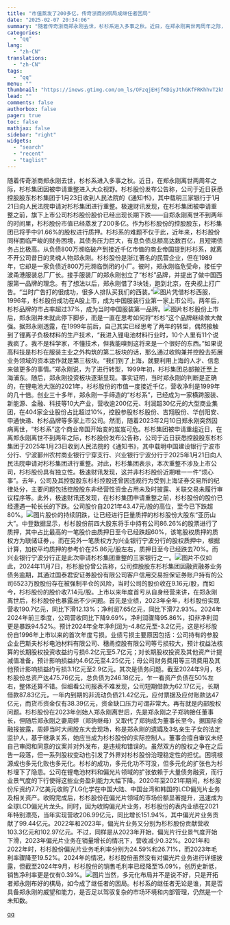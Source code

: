 ```yaml
---
title: "市值蒸发了200多亿，传奇浙商的棋局成继任者困局"
date: "2025-02-07 20:34:06"
summary: "随着传奇浙商郑永刚去世，杉杉系进入多事之秋。近日，在郑永刚离世两周年之际，杉杉集团因被申请重整进入大..."
categories:
  - "qq"
lang:
  - "zh-CN"
translations:
  - "zh-CN"
tags:
  - "qq"
menu: ""
thumbnail: "https://inews.gtimg.com/om_ls/OFzqjEHjfKDiyJthGKfFRKhhvT2kM9T4BP6hEBKxJjbRkAA_640360/0"
lead: ""
comments: false
authorbox: false
pager: true
toc: false
mathjax: false
sidebar: "right"
widgets:
  - "search"
  - "recent"
  - "taglist"
---
```


随着传奇浙商郑永刚去世，杉杉系进入多事之秋。近日，在郑永刚离世两周年之际，杉杉集团因被申请重整进入大众视野。杉杉股份发布公告称，公司于近日获悉控股股东杉杉集团于1月23日收到人民法院的《通知书》，其中载明三家银行于1月21日向人民法院申请对杉杉集团进行重整。极速财讯发现，在杉杉集团被申请重整之前，旗下上市公司杉杉股份股价已经出现长期下跌——自郑永刚离世不到两年的时间里，杉杉股份市值已经蒸发了200多亿。作为杉杉股份的控股股东，杉杉集团已将手中91.66%的股权进行质押。杉杉系的难题不仅于此，近年来，杉杉股份同样面临严峻的财务困境，其债务压力巨大，有息负债总额高达数百亿，且短期债务占比极高。从负债800万濒临破产到接近千亿市值的商业帝国提到杉杉系，就离不开公司昔日的灵魂人物郑永刚。杉杉股份是浙江著名的民营企业，但在1989年，它却是一家负债近800万元濒临倒闭的小厂。彼时，郑永刚临危受命，接任宁波甬港服装总厂厂长。接手服装厂的郑永刚创立了“杉杉”品牌，并提出了做中国西服第一品牌的理念。有了想法以后，郑永刚借了3块钱，跑到北京，在央视上打广告。“当时广告打的很成功，很多人排队买我们的西装。”![图片](https://inews.gtimg.com/news_bt/OtQ-oqLCT6UwhWaC800o8vQzpNJynJlY2ZuRYnm-6d8M8AA/641)凭借杉杉西服，1996年，杉杉股份成功在A股上市，成为中国服装行业第一家上市公司。两年后，杉杉品牌的市占率超过37%，成为当时中国服装第一品牌。![图片](https://inews.gtimg.com/news_bt/O_FMicnN_Nr9KJtK-mFPuEbnwG83fu0SOFuTAiENCl4ooAA/641)杉杉股份上市后，郑永刚并未就此停下脚步，而是一直在思考如何将“杉杉”这个品牌继续做大做强。据郑永刚透露，在1999年前后，自己其实已经思考了两年的转型，偶然接触到了锂离子负极材料的生产技术，“我进入锂电池材料行业时，10个人里有11个说我疯了。我不是科学家，不懂技术，但我能嗅到这将来是一个很好的东西。”如果说高科技是杉杉在服装主业之外构筑的第二板块的话，那么通过收购兼并控股去拓展业务领域的资本运作就是第三板块。“我们到了上海，就要利用上海的人才、信息来做更多的事情。”郑永刚说，为了进行转型，1999年初，杉杉集团总部搬迁至上海浦东。随后，郑永刚投资板块逐渐显现。事实证明，当时郑永刚的判断是正确的，在锂电池大涨的2021年，杉杉股份的市值一度接近千亿，营收净利是1999年的几十倍。创业三十多年，郑永刚一手缔造的“杉杉系”，已经成为一家横跨服装、新能源、金融、科技等10大产业，营收逾200亿元、利润超30亿元的大型商业集团，在404家企业股份占比超过10%，控股参股杉杉股份、吉翔股份、华创阳安、申通快递、杉杉品牌等多家上市公司。然而，随着2023年2月10日郑永刚突然因病离世，“杉杉系”这个商业帝国开始变的岌岌可危。杉杉集团被申请重组近日，在离郑永刚离世不到两年之际，杉杉股份发布公告称，公司于近日获悉控股股东杉杉集团于2025年1月23日收到人民法院的《通知书》，其中载明中国建设银行宁波市分行、宁波鄞州农村商业银行宁穿支行、兴业银行宁波分行于2025年1月21日向人民法院申请对杉杉集团进行重整。对此，杉杉集团表示，本次重整不涉及上市公司，杉杉股份具有独立性。极速财讯发现，这并非杉杉股份近期唯一一件“烦心事”。去年，公司及其控股股东杉杉控股还曾因违规行为受到上海证券交易所的纪律处分，主要问题包括控股股东非经营性资金占用未及时披露、关联交易未履行审议程序等。此外，极速财讯还发现，在杉杉集团申请重整之前，杉杉股份的股价已经遭遇一轮长长的下跌。公司股价自2021年43.47元/股的高位，至今已下跌超80%。![图片](https://inews.gtimg.com/news_bt/OyKtkoim3n-udjfGXESxPxCzKxD4aclaldEY3FKGI59tcAA/641)股价的持续阴跌，让已经进行巨量质押的杉杉股份大股东“亚历山大”。中登数据显示，杉杉股份前四大股东将手中持有公司86.26%的股票进行了质押，其中占比最高的一笔股价由质押日至今已经跌超60%，该笔股权质押的质权方为联储证券，。而在另外一笔质权方为兴业银行宁波分行的股权质押中，根据计算，加权平均质押的参考价在25.86元/股左右，质押日至今已经跌去70%。而兴业银行宁波分行正是此次申请杉杉集团重整的三家银行之一。![图片](https://inews.gtimg.com/news_bt/OM_93DrSk7iR0kq1gD7TfK_EuyPSow-IsXDFEeUZ8IouEAA/641)不仅如此，2024年11月7日，杉杉股份曾公告称，公司控股股东杉杉集团因融资融券业务债务逾期，其通过国泰君安证券股份有限公司客户信用交易担保证券账户持有的公司6523万股股份存在被强制平仓的风险，当时公司的股价收在9.16元/股，而如今，杉杉股份的股价收7.14元/股。上市以来年度首亏从自身经营来讲，在郑永刚离世后，杉杉股份也暴露出不少问题。首先是业绩，2023年全年，杉杉股份实现营收190.7亿元，同比下滑12.13%；净利润7.65亿元，同比下滑72.93%。2024年2024年前三季度，公司营收同比下降9.69%，净利润骤降95.86%，扣非净利润更是暴跌94.52%。预计2024年全年净利润为-4.8亿元至-3.2亿元，这是杉杉股份自1996年上市以来的首次年度亏损。业绩亏损主要原因包括：公司持有的参股企业巴斯夫杉杉电池材料有限公司、穗甬控股有限公司等亏损较大，预计权益法核算的长期股权投资收益约亏损6.2亿元至5.7亿元；对长期股权投资及其他资产计提减值准备，预计影响损益约4.6亿元至4.25亿元；母公司财务费用等三项费用及其他预计影响损益约亏损3.1亿元至2.9亿元。其次是债务问题。截至2024年9月，杉杉股份总资产达475.76亿元，总负债为246.18亿元，乍一看资产负债在50%左右，整体还算不错。但细看公司报表不难发现，公司短期借款为62.17亿元，长期借款87.83亿元，一年内到期的非流动负债21.42亿元，应付票据及应付账款达47亿元，而货币资金仅有38.39亿元，资金缺口压力可谓非常大。再有就是内部股权问题。杉杉股份在2023年创始人郑永刚离世后，先是郑永刚之子郑驹接任董事长，但随后郑永刚之妻周婷（郑驹继母）又取代了郑驹成为董事长至今。据国际金融报披露，周婷当时大闹股东大会现场，称是郑永刚的遗孀及3名亲生子女的法定监护人，基于继承关系，她应当成为杉杉股份的实际控制人。董事会擅自审议未经自己审阅和同意的议案并对外发布，是违规和错误的。虽然双方的股权之争在之后告一段落，但一系列股权变动也引发了外界对杉杉股份治理稳定性的担忧。困境根源成也多元化败也多元化。杉杉的成功，多元化功不可没，但多元化的扩张也为杉杉埋下了隐患。公司在锂电池材料和偏光片领域的扩张依赖于大量债务融资，而行业景气度的下行使得这些业务盈利能力大幅下降。2020年至2021年期间，杉杉股份斥资约7.7亿美元收购了LG化学在中国大陆、中国台湾和韩国的LCD偏光片业务及相关资产。收购完成后，杉杉股份在偏光片领域的市场份额显著提升，迅速成为全球LCD偏光片龙头。同时，因为收购偏光片业务，杉杉股份的表内业绩在2021年特别漂亮，当年实现营收206.99亿元，同比增长151.94%，其中偏光片业务贡献了99.44亿元。2022年和2023年，偏光片业务又分别为杉杉股份贡献营收103.3亿元和102.97亿元。不过，同样是从2023年开始，偏光片行业景气度开始下滑，2023年偏光片业务在销量增长的情况下，营收减少0.32%。2021年和2022年时，杉杉股份偏光片业务毛利率分别为24.59%和26.71%，而2023年毛利率骤降至19.52%。2024年的情况，杉杉股份虽然没有对偏光片业务进行详细披露，但截至2024年9月，杉杉股份的销售毛利率已经降至15.09%，创历史新低，销售净利率更是仅有0.39%。![图片](https://inews.gtimg.com/news_bt/O4LUyTrtwhItIAi5AmbvJ7jl8RJ-eYGDTAioY-AENYY7IAA/641)当然，多元化布局并不是说不好，只是开拓者郑永刚布好的棋局，如今成了继任者的困局。杉杉系的继任者无论是谁，其是否具备郑永刚的威望和能力，是否足以驾驭复杂的市场环境和内部管理，仍然是一个未知数。

[qq](https://new.qq.com/rain/a/20250207A08IIP00)
